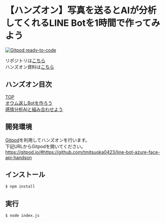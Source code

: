 # 【ハンズオン】写真を送るとAIが分析してくれるLINE Botを1時間で作ってみよう

[![Gitpod ready-to-code](https://img.shields.io/badge/Gitpod-ready--to--code-blue?logo=gitpod)](https://gitpod.io/#https://github.com/tmitsuoka0423/line-bot-azure-face-api-handson)

リポジトリは[こちら](https://github.com/tmitsuoka0423/line-bot-azure-face-api-handson)  
ハンズオン資料は[こちら](https://tmitsuoka0423.github.io/line-bot-azure-face-api-handson/)

## ハンズオン目次

[TOP](https://tmitsuoka0423.github.io/line-bot-azure-face-api-handson/)  
[オウム返しBotを作ろう](manual/echo-bot.md)  
[感情分析AIと組み合わせよう](manual/face-api.md)

## 開発環境

[Gitpod](https://www.gitpod.io/)を利用してハンズオンを行います。  
下記URLからGitpodを開いてください。  
https://gitpod.io/#https://github.com/tmitsuoka0423/line-bot-azure-face-api-handson

## インストール

```bash
$ npm install
```

## 実行

```bash
$ node index.js
```
